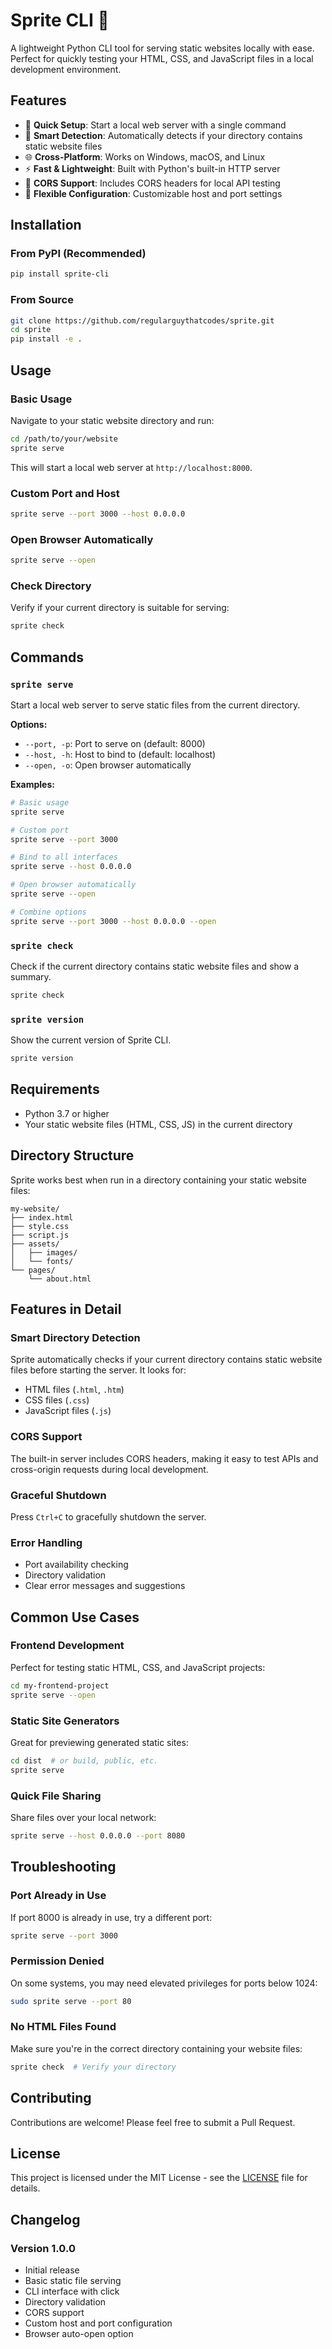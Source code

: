 # Sprite CLI 🚀

A lightweight Python CLI tool for serving static websites locally with ease. Perfect for quickly testing your HTML, CSS, and JavaScript files in a local development environment.

## Features

- 🚀 **Quick Setup**: Start a local web server with a single command
- 📁 **Smart Detection**: Automatically detects if your directory contains static website files
- 🌐 **Cross-Platform**: Works on Windows, macOS, and Linux
- ⚡ **Fast & Lightweight**: Built with Python's built-in HTTP server
- 🎨 **CORS Support**: Includes CORS headers for local API testing
- 🔧 **Flexible Configuration**: Customizable host and port settings

## Installation

### From PyPI (Recommended)

```bash
pip install sprite-cli
```

### From Source

```bash
git clone https://github.com/regularguythatcodes/sprite.git
cd sprite
pip install -e .
```

## Usage

### Basic Usage

Navigate to your static website directory and run:

```bash
cd /path/to/your/website
sprite serve
```

This will start a local web server at `http://localhost:8000`.

### Custom Port and Host

```bash
sprite serve --port 3000 --host 0.0.0.0
```

### Open Browser Automatically

```bash
sprite serve --open
```

### Check Directory

Verify if your current directory is suitable for serving:

```bash
sprite check
```

## Commands

### `sprite serve`

Start a local web server to serve static files from the current directory.

**Options:**
- `--port, -p`: Port to serve on (default: 8000)
- `--host, -h`: Host to bind to (default: localhost) 
- `--open, -o`: Open browser automatically

**Examples:**
```bash
# Basic usage
sprite serve

# Custom port
sprite serve --port 3000

# Bind to all interfaces
sprite serve --host 0.0.0.0

# Open browser automatically
sprite serve --open

# Combine options
sprite serve --port 3000 --host 0.0.0.0 --open
```

### `sprite check`

Check if the current directory contains static website files and show a summary.

```bash
sprite check
```

### `sprite version`

Show the current version of Sprite CLI.

```bash
sprite version
```

## Requirements

- Python 3.7 or higher
- Your static website files (HTML, CSS, JS) in the current directory

## Directory Structure

Sprite works best when run in a directory containing your static website files:

```
my-website/
├── index.html
├── style.css
├── script.js
├── assets/
│   ├── images/
│   └── fonts/
└── pages/
    └── about.html
```

## Features in Detail

### Smart Directory Detection

Sprite automatically checks if your current directory contains static website files before starting the server. It looks for:

- HTML files (`.html`, `.htm`)
- CSS files (`.css`)
- JavaScript files (`.js`)

### CORS Support

The built-in server includes CORS headers, making it easy to test APIs and cross-origin requests during local development.

### Graceful Shutdown

Press `Ctrl+C` to gracefully shutdown the server.

### Error Handling

- Port availability checking
- Directory validation
- Clear error messages and suggestions

## Common Use Cases

### Frontend Development

Perfect for testing static HTML, CSS, and JavaScript projects:

```bash
cd my-frontend-project
sprite serve --open
```

### Static Site Generators

Great for previewing generated static sites:

```bash
cd dist  # or build, public, etc.
sprite serve
```

### Quick File Sharing

Share files over your local network:

```bash
sprite serve --host 0.0.0.0 --port 8080
```

## Troubleshooting

### Port Already in Use

If port 8000 is already in use, try a different port:

```bash
sprite serve --port 3000
```

### Permission Denied

On some systems, you may need elevated privileges for ports below 1024:

```bash
sudo sprite serve --port 80
```

### No HTML Files Found

Make sure you're in the correct directory containing your website files:

```bash
sprite check  # Verify your directory
```

## Contributing

Contributions are welcome! Please feel free to submit a Pull Request.

## License

This project is licensed under the MIT License - see the [LICENSE](LICENSE) file for details.

## Changelog

### Version 1.0.0
- Initial release
- Basic static file serving
- CLI interface with click
- Directory validation
- CORS support
- Custom host and port configuration
- Browser auto-open option

